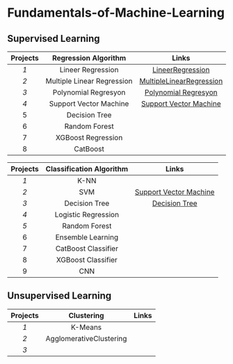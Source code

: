 # Fundamentals-of-Machine-Learning


## Supervised Learning 

| Projects  |         Regression Algorithm          |           Links                 |
|:---------:|:------------------------------:|:------------------------------------------:|
|     *1*     |           Lineer Regression           |             [LineerRegression](https://github.com/Yusuf-Cizlasmak/Fundamentals-of-Machine-Learning/blob/master/Supervised_Learning/Regression/LineerRegression.ipynb)     |
|     *2*     | Multiple Linear Regression |          [MultipleLinearRegression](https://github.com/Yusuf-Cizlasmak/Fundamentals-of-Machine-Learning/blob/master/Supervised_Learning/Regression/MultipleLinearRegression.ipynb)         |
|     *3*     |        Polynomial Regresyon        |       [Polynomial Regresyon](https://github.com/Yusuf-Cizlasmak/Fundamentals-of-Machine-Learning/blob/master/Supervised_Learning/Regression/PolynomialRegresyon.ipynb)      |
|     *4*    |         Support Vector Machine        |          [Support Vector Machine](https://github.com/Yusuf-Cizlasmak/Fundamentals-of-Machine-Learning/blob/master/Supervised_Learning/Regression/eda_svr.ipynb)          |
|     5     |          Decision Tree          |                 |
|     6     |          Random Forest                      |
|     7     |          XGBoost Regression                      |
|     8     |          CatBoost                    |



| Projects  |          Classification Algorithm          |           Links                 |
|:---------:|:------------------------------:|:------------------------------------------:|
|     *1*     |           K-NN           |                  |
|     *2*     |           SVM                 |  [Support Vector Machine](https://github.com/Yusuf-Cizlasmak/Fundamentals-of-MachineLearning/blob/master/Supervised_Learning/Classification/SupporVectorMachine.ipynb)                                                     |
|     *3*     |        Decision Tree        |  [Decision Tree](https://github.com/Yusuf-Cizlasmak/Fundamentals-of-MachineLearning/blob/master/Supervised_Learning/Classification/DecisionTree.ipynb)           |
|     *4*    |         Logistic Regression        |                    |
|     *5*    |         Random Forest        |                    |
|     6     |          Ensemble Learning          |                 |
|     7     |          CatBoost Classifier                      |
|     8     |          XGBoost Classifier                      |
|     9     |          CNN                      |

## Unsupervised Learning



| Projects  |          Clustering         |                                          Links                 |
|:---------:|:------------------------------:|:------------------------------------------:|
|     *1*     |           K-Means         |                  |
|     *2*     |           AgglomerativeClustering                 |                   |
|     *3*     |                |             |



